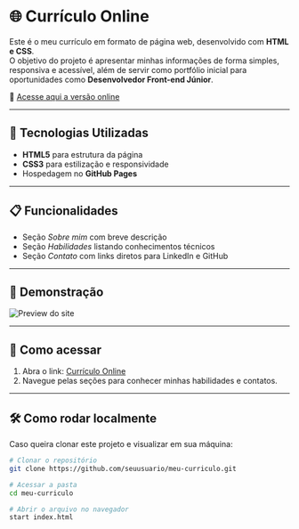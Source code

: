 # 🌐 Currículo Online

Este é o meu currículo em formato de página web, desenvolvido com **HTML e CSS**.  
O objetivo do projeto é apresentar minhas informações de forma simples, responsiva e acessível, além de servir como portfólio inicial para oportunidades como **Desenvolvedor Front-end Júnior**.

🔗 [Acesse aqui a versão online](https://pirulizas.github.io/meu-curriculo/)

---

## 🚀 Tecnologias Utilizadas
- **HTML5** para estrutura da página  
- **CSS3** para estilização e responsividade  
- Hospedagem no **GitHub Pages**

---

## 📋 Funcionalidades
- Seção *Sobre mim* com breve descrição  
- Seção *Habilidades* listando conhecimentos técnicos  
- Seção *Contato* com links diretos para LinkedIn e GitHub  

---

## 📸 Demonstração
![Preview do site](https://via.placeholder.com/800x400.png?text=Preview+do+Curriculo+Online)

---

## 📌 Como acessar
1. Abra o link: [Currículo Online](https://pirulizas.github.io/meu-curriculo/)  
2. Navegue pelas seções para conhecer minhas habilidades e contatos.  

---

## 🛠️ Como rodar localmente
Caso queira clonar este projeto e visualizar em sua máquina:
```bash
# Clonar o repositório
git clone https://github.com/seuusuario/meu-curriculo.git

# Acessar a pasta
cd meu-curriculo

# Abrir o arquivo no navegador
start index.html
